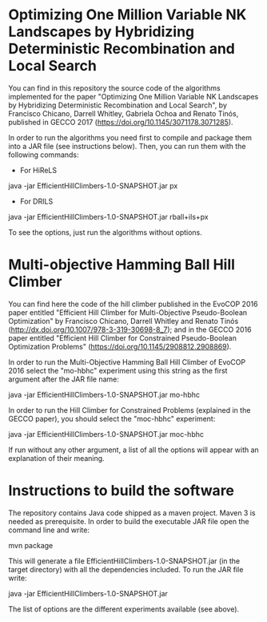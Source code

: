 # Optimizing One Million Variable NK Landscapes by Hybridizing Deterministic Recombination and  Local Search

You can find in this repository the source code of the algorithms implemented for the paper "Optimizing One Million Variable NK Landscapes by Hybridizing Deterministic Recombination and  Local Search", by Francisco Chicano, Darrell Whitley, Gabriela Ochoa and Renato Tinós, published in GECCO 2017 (https://doi.org/10.1145/3071178.3071285).

In order to run the algorithms you need first to compile and package them into a JAR file (see instructions below). Then, you can run them with the following commands:

* For HiReLS

java -jar EfficientHillClimbers-1.0-SNAPSHOT.jar px  <options omitted>

* For DRILS

java -jar EfficientHillClimbers-1.0-SNAPSHOT.jar rball+ils+px  <options omitted>

To see the options, just run the algorithms without options. 

# Multi-objective Hamming Ball Hill Climber

You can find here the code of the hill climber published in the EvoCOP 2016 paper entitled "Efficient Hill Climber for Multi-Objective Pseudo-Boolean Optimization" by Francisco Chicano, Darrell Whitley and Renato Tinós (http://dx.doi.org/10.1007/978-3-319-30698-8_7); and in the GECCO 2016 paper entitled "Efficient Hill Climber for Constrained Pseudo-Boolean Optimization Problems" (https://doi.org/10.1145/2908812.2908869).

In order to run the Multi-Objective Hamming Ball Hill Climber of EvoCOP 2016 select the "mo-hbhc" experiment using this string as the first argument after the JAR file name:

java -jar EfficientHillClimbers-1.0-SNAPSHOT.jar mo-hbhc

In order to run the Hill Climber for Constrained Problems (explained in the GECCO paper), you should select the "moc-hbhc" experiment:

java -jar EfficientHillClimbers-1.0-SNAPSHOT.jar moc-hbhc

If run without any other argument, a list of all the options will appear with an explanation of their meaning.

# Instructions to build the software

The repository contains Java code shipped as a maven project. Maven 3 is needed as prerequisite. In order to build the executable JAR file open the command line and write:

mvn package

This will generate a file EfficientHillClimbers-1.0-SNAPSHOT.jar (in the target directory) with all the dependencies included. To run the JAR file write:

java -jar EfficientHillClimbers-1.0-SNAPSHOT.jar

The list of options are the different experiments available (see above).

